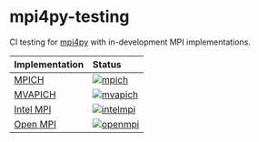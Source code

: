# mpi4py-testing

CI testing for [mpi4py](https://github.com/mpi4py/mpi4py) with in-development MPI implementations.

| Implementation | Status |
| :--- | :--- |
| [MPICH](https://github.com/pmodels/mpich) | [![mpich](https://github.com/mpi4py/mpi4py-testing/actions/workflows/mpich.yml/badge.svg)](https://github.com/mpi4py/mpi4py-testing/actions/workflows/mpich.yml) |
| [MVAPICH](https://mvapich.cse.ohio-state.edu/) | [![mvapich](https://github.com/mpi4py/mpi4py-testing/actions/workflows/mvapich.yml/badge.svg)](https://github.com/mpi4py/mpi4py-testing/actions/workflows/mvapich.yml) |
| [Intel MPI](https://software.intel.com/intel-mpi-library) | [![intelmpi](https://github.com/mpi4py/mpi4py-testing/actions/workflows/intelmpi.yml/badge.svg)](https://github.com/mpi4py/mpi4py-testing/actions/workflows/intelmpi.yml) |
| [Open MPI](https://github.com/open-mpi/ompi) |[![openmpi](https://github.com/mpi4py/mpi4py-testing/actions/workflows/openmpi.yml/badge.svg)](https://github.com/mpi4py/mpi4py-testing/actions/workflows/openmpi.yml) |
